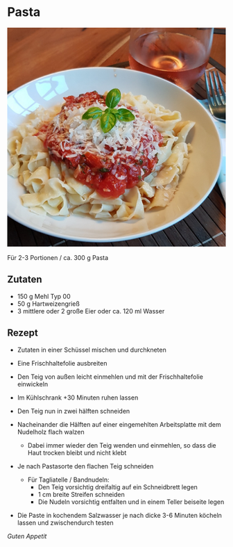 # Pasta

![img](imgs/Pasta.jpg)

Für 2-3 Portionen / ca. 300 g Pasta

## Zutaten
- 150 g Mehl Typ 00
- 50 g Hartweizengrieß
- 3 mittlere oder 2 große Eier oder ca. 120 ml Wasser

## Rezept
- Zutaten in einer Schüssel mischen und durchkneten

- Eine Frischhaltefolie ausbreiten

- Den Teig von außen leicht einmehlen und mit der Frischhaltefolie einwickeln

- Im Kühlschrank +30 Minuten ruhen lassen

- Den Teig nun in zwei hälften schneiden

- Nacheinander die Hälften auf einer eingemehlten Arbeitsplatte mit dem Nudelholz flach walzen
  - Dabei immer wieder den Teig wenden und einmehlen, so dass die Haut trocken bleibt und nicht klebt

- Je nach Pastasorte den flachen Teig schneiden
  - Für Tagliatelle / Bandnudeln:
     - Den Teig vorsichtig dreifaltig auf ein Schneidbrett legen
     - 1 cm breite Streifen schneiden
     - Die Nudeln vorsichtig entfalten und in einem Teller beiseite legen

- Die Paste in kochendem Salzwasser je nach dicke 3-6 Minuten köcheln lassen und zwischendurch testen

*Guten Appetit*
